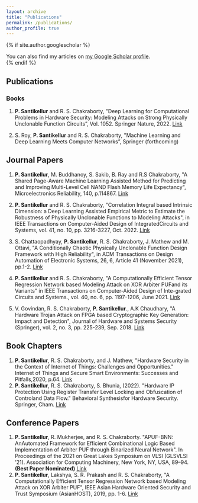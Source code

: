 ```yaml
---
layout: archive
title: "Publications"
permalink: /publications/
author_profile: true
---
```


{% if site.author.googlescholar %}
  <div class="wordwrap">You can also find my articles on <a href="{{site.author.googlescholar}}">my Google Scholar profile</a>.</div>
{% endif %}



## Publications

 

### Books

 1. **P. Santikellur** and R. S. Chakraborty, "Deep Learning for Computational Problems in Hardware Security: Modeling Attacks on
    Strong Physically Unclonable Function Circuits”, Vol. 1052. Springer
    Nature, 2022. [Link](https://link.springer.com/book/10.1007/978-981-19-4017-0)
    
 1. S. Roy, **P. Santikellur** and R. S. Chakraborty, "Machine Learning and Deep Learning Meets Computer Networks”, Springer (forthcoming)

  

## Journal Papers

  

 1. **P. Santikellur**, M. Buddhanoy, S. Sakib, B. Ray and R.S Chakraborty, "A Shared Page-Aware Machine Learning Assisted Method
    for Predicting and Improving Multi-Level Cell NAND Flash Memory Life
    Expectancy", Microelectronics Reliability, 140, p.114867. [Link](https://www.sciencedirect.com/science/article/abs/pii/S0026271422004358)

    
      
    
  

 1. **P. Santikellur** and R. S. Chakraborty, "Correlation Integral based Intrinsic Dimension: a Deep Learning Assisted Empirical Metric
        to Estimate the Robustness of Physically Unclonable Functions to
        Modeling Attacks", in IEEE Transactions on Computer-Aided Design of
        IntegratedCircuits and Systems, vol. 41, no. 10, pp. 3216-3227, Oct.
        2022.  [Link](https://ieeexplore.ieee.org/document/9619457)

    
      

 1. S. Chattaopadhyay, **P. Santikellur**, R. S. Chakraborty, J. Mathew
        and M. Ottavi, "A Conditionally Chaotic Physically Unclonable
        Function Design Framework with High Reliability", in ACM
        Transactions on Design Automation of Electronic Systems, 26, 6,
        Article 41 (November 2021), pp.1-2.  [Link](https://dl.acm.org/doi/10.1145/3460004)

    
      
    

 1. **P. Santikellur** and R. S. Chakraborty, "A Computationally Efficient Tensor Regression Network based Modeling Attack on XOR
        Arbiter PUFand its Variants" in IEEE Transactions on Computer-Aided
        Design of Inte-grated Circuits and Systems., vol. 40, no. 6, pp.
        1197-1206, June 2021. [Link](https://ieeexplore.ieee.org/document/9233262)

    
      
    
 

 1. V. Govindan, R. S. Chakraborty, **P. Santikellur**., A.K Chaudhary,
        "A Hardware Trojan Attack on FPGA based Cryptographic Key
        Generation: Impact and Detection", Journal of Hardware and Systems
        Security (Springer), vol. 2, no. 3, pp. 225-239, Sep. 2018. [Link](https://link.springer.com/article/10.1007/s41635-018-0042-5)

  

## Book Chapters

  

 1. **P. Santikellur**, R. S. Chakraborty, and J. Mathew, "Hardware Security in the Context of Internet of Things: Challenges and
    Opportunities." Internet of Things and Secure Smart Environments:
    Successes and Pitfalls,2020, p.64. [Link](https://www.taylorfrancis.com/chapters/edit/10.1201/9780367276706-8/hardware-security-context-internet-things-pranesh-santikellur-rajat-subhra-chakraborty-jimson-mathew)
 2. **P. Santikellur**, R. S. Chakraborty, S. Bhunia, (2022). "Hardware IP Protection Using Register Transfer Level Locking and Obfuscation
    of Controland Data Flow."    Behavioral Synthesisfor Hardware Security. Springer, Cham.     [Link](https://link.springer.com/chapter/10.1007/978-3-030-78841-4_4)
  

## Conference Papers

  

 1. **P. Santikellur**, R. Mukherjee, and R. S. Chakraborty. "APUF-BNN: AnAutomated Framework for Efficient Combinational Logic Based
    Implementation of Arbiter PUF through Binarized Neural Network". In
    Proceedings of the 2021 on Great Lakes Symposium on VLSI (GLSVLSI
    ’21). Association for Computing Machinery, New York, NY, USA, 89–94.
    **(Best Paper Nominated)** [Link](https://dl.acm.org/doi/10.1145/3453688.3461484)
 2. **P. Santikellur**, Lakshya, S. R. Prakash and R. S. Chakraborty, "A Computationally Efficient Tensor Regression Network based Modeling
    Attack on XOR Arbiter PUF", IEEE Asian Hardware Oriented Security
    and Trust Symposium (AsianHOST), 2019, pp. 1-6. [Link](https://ieeexplore.ieee.org/document/9233262)

  
